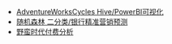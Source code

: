 
* [AdventureWorksCycles Hive/PowerBI可视化](product/docs/adventure-works-cycle.md)
* [随机森林 二分类/银行精准营销预测](product/docs/rf_bank.md)
* [野蛮时代付费分析](product/docs/tap4fun.md)